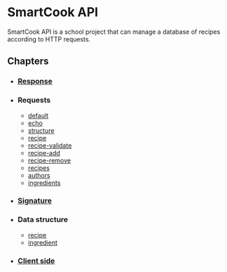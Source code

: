 # SmartCook API

SmartCook API is a school project that can manage a database of recipes according to HTTP requests.

## Chapters

- ### [Response](response.md)
- ### Requests
  - [default](req-default.md)
  - [echo](req-echo.md)
  - [structure](req-structure.md)
  - [recipe](req-recipe.md)
  - [recipe-validate](req-recipe-validate.md)
  - [recipe-add](req-recipe-add.md)
  - [recipe-remove](req-recipe-remove.md)
  - [recipes](req-recipes.md)
  - [authors](req-authors.md)
  - [ingredients](req-ingredients.md)
- ### [Signature](signature.md)
- ### Data structure
  - [recipe](strct-recipe.md)
  - [ingredient](strct-ingredient.md)
- ### [Client side](client.md)

